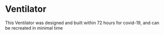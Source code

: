 # Ventilator
This Ventilator was designed and built within 72 hours for covid-19, and can be recreated in minimal time
